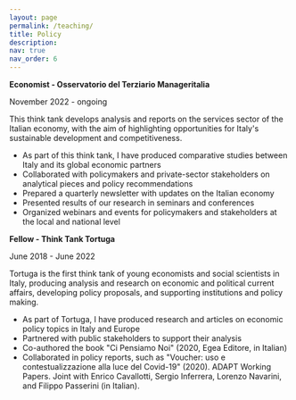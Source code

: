 ```yaml
---
layout: page
permalink: /teaching/
title: Policy
description: 
nav: true
nav_order: 6
---
```

<a style="color: inherit">**Economist - Osservatorio del Terziario Manageritalia**</a>

November 2022 - ongoing

This think tank develops analysis and reports on the services sector of the Italian economy, with the aim of  highlighting opportunities for Italy's sustainable development and competitiveness. 
- As part of this think tank, I have produced comparative studies between Italy and its global economic partners
- Collaborated with policymakers and private-sector stakeholders on analytical pieces and policy recommendations
- Prepared a quarterly newsletter with updates on the Italian economy
- Presented results of our research in seminars and conferences
- Organized webinars and events for policymakers and stakeholders at the local and national level

<a style="color: inherit">**Fellow - Think Tank Tortuga**</a>

June 2018 - June 2022

Tortuga is the first think tank of young economists and social scientists in Italy, producing analysis and research on economic and political current affairs, developing policy proposals, and supporting institutions and policy making.
- As part of Tortuga, I have produced research and articles on economic policy topics in Italy and Europe
- Partnered with public stakeholders to support their analysis
- Co-authored the book "Ci Pensiamo Noi" (2020, Egea Editore, in Italian)
- Collaborated in policy reports, such as "Voucher: uso e contestualizzazione alla luce del Covid-19" (2020). ADAPT Working Papers. Joint with Enrico Cavallotti, Sergio Inferrera, Lorenzo Navarini, and Filippo Passerini (in Italian).

